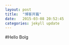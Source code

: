 ```yaml
---
layout: post
title:  "博客开篇"
date:   2015-03-08 20:52:45
categories: jekyll update
---
```


#Hello Bolg
